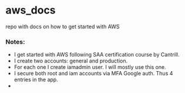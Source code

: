 # aws_docs
repo with docs on how to get started with AWS

### Notes:
- I get started with AWS following SAA certification course by Cantrill.
- I create two accounts: general and production.
- For each one I create iamadmin user. I will mostly use this one.
- I secure both root and iam accounts via MFA Google auth. Thus 4 entries in the app.
- 
